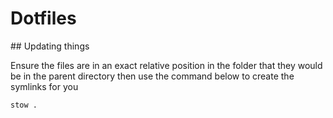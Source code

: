 # Dotfiles

## Updating things

Ensure the files are in an exact relative position in the folder that they would be in the parent directory then use the command below to create the symlinks for you

```
stow .
```
